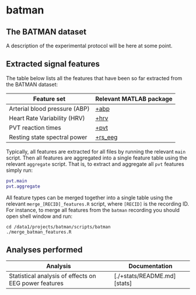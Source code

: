 batman
======

## The BATMAN dataset

A description of the experimental protocol will be here at some point.



## Extracted signal features

The table below lists all the features that have been so far extracted 
from the BATMAN dataset:

Feature set                                           | Relevant MATLAB package
----------------------------------------------------- | -------------
Arterial blood pressure (ABP)                         | [+abp](./+abp)
Heart Rate Variability (HRV)                          | [+hrv](./+hrv)
PVT reaction times                                    | [+pvt](./+pvt)
Resting state spectral power                          | [+rs_eeg](./+rs_eeg)

Typically, all features are extracted for all files by running the
relevant `main` script. Then all features are aggregated into a single 
feature table using the relevant `aggregate` script. That is, to extract 
and aggregate all `pvt` features simply run:

````matlab
pvt.main
pvt.aggregate
````
All feature types can be merged together into a single table using the
 relevant `merge_[RECID]_features.R` script, where `[RECID]` is the 
recording ID. For instance, to merge all features from the `batman` 
recording you should open shell window and run:

````
cd /data1/projects/batman/scripts/batman
./merge_batman_features.R
````

## Analyses performed

Analysis                                              | Documentation
----------------------------------------------------- | -------------
Statistical analysis of effects on EEG power features | [./+stats/README.md][stats]
